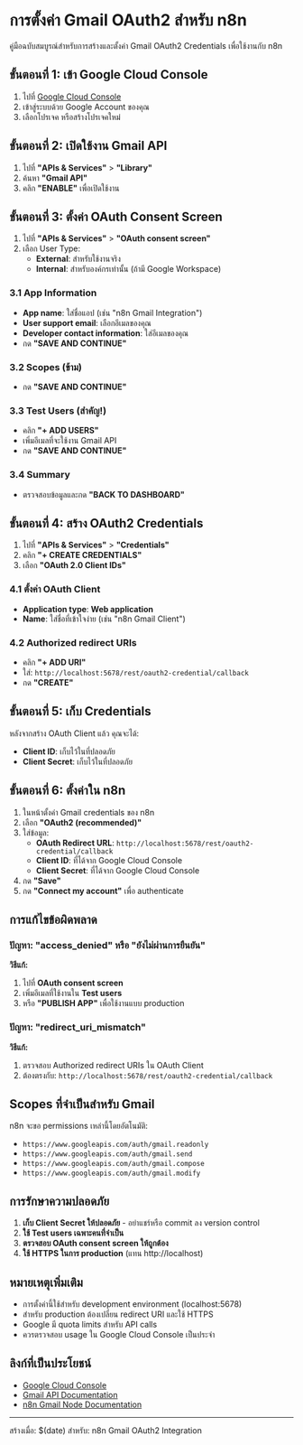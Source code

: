 # การตั้งค่า Gmail OAuth2 สำหรับ n8n

คู่มือฉบับสมบูรณ์สำหรับการสร้างและตั้งค่า Gmail OAuth2 Credentials เพื่อใช้งานกับ n8n

## ขั้นตอนที่ 1: เข้า Google Cloud Console

1. ไปที่ [Google Cloud Console](https://console.cloud.google.com)
2. เข้าสู่ระบบด้วย Google Account ของคุณ
3. เลือกโปรเจค หรือสร้างโปรเจคใหม่

## ขั้นตอนที่ 2: เปิดใช้งาน Gmail API

1. ไปที่ **"APIs & Services"** > **"Library"**
2. ค้นหา **"Gmail API"**
3. คลิก **"ENABLE"** เพื่อเปิดใช้งาน

## ขั้นตอนที่ 3: ตั้งค่า OAuth Consent Screen

1. ไปที่ **"APIs & Services"** > **"OAuth consent screen"**
2. เลือก User Type:
   - **External**: สำหรับใช้งานจริง
   - **Internal**: สำหรับองค์กรเท่านั้น (ถ้ามี Google Workspace)

### 3.1 App Information
- **App name**: ใส่ชื่อแอป (เช่น "n8n Gmail Integration")
- **User support email**: เลือกอีเมลของคุณ
- **Developer contact information**: ใส่อีเมลของคุณ
- กด **"SAVE AND CONTINUE"**

### 3.2 Scopes (ข้าม)
- กด **"SAVE AND CONTINUE"**

### 3.3 Test Users (สำคัญ!)
- คลิก **"+ ADD USERS"**
- เพิ่มอีเมลที่จะใช้งาน Gmail API
- กด **"SAVE AND CONTINUE"**

### 3.4 Summary
- ตรวจสอบข้อมูลและกด **"BACK TO DASHBOARD"**

## ขั้นตอนที่ 4: สร้าง OAuth2 Credentials

1. ไปที่ **"APIs & Services"** > **"Credentials"**
2. คลิก **"+ CREATE CREDENTIALS"**
3. เลือก **"OAuth 2.0 Client IDs"**

### 4.1 ตั้งค่า OAuth Client
- **Application type**: **Web application**
- **Name**: ใส่ชื่อที่เข้าใจง่าย (เช่น "n8n Gmail Client")

### 4.2 Authorized redirect URIs
- คลิก **"+ ADD URI"**
- ใส่: `http://localhost:5678/rest/oauth2-credential/callback`
- กด **"CREATE"**

## ขั้นตอนที่ 5: เก็บ Credentials

หลังจากสร้าง OAuth Client แล้ว คุณจะได้:
- **Client ID**: เก็บไว้ในที่ปลอดภัย
- **Client Secret**: เก็บไว้ในที่ปลอดภัย

## ขั้นตอนที่ 6: ตั้งค่าใน n8n

1. ในหน้าตั้งค่า Gmail credentials ของ n8n
2. เลือก **"OAuth2 (recommended)"**
3. ใส่ข้อมูล:
   - **OAuth Redirect URL**: `http://localhost:5678/rest/oauth2-credential/callback`
   - **Client ID**: ที่ได้จาก Google Cloud Console
   - **Client Secret**: ที่ได้จาก Google Cloud Console
4. กด **"Save"**
5. กด **"Connect my account"** เพื่อ authenticate

## การแก้ไขข้อผิดพลาด

### ปัญหา: "access_denied" หรือ "ยังไม่ผ่านการยืนยัน"

**วิธีแก้:**
1. ไปที่ **OAuth consent screen**
2. เพิ่มอีเมลที่ใช้งานใน **Test users**
3. หรือ **"PUBLISH APP"** เพื่อใช้งานแบบ production

### ปัญหา: "redirect_uri_mismatch"

**วิธีแก้:**
1. ตรวจสอบ Authorized redirect URIs ใน OAuth Client
2. ต้องตรงกับ: `http://localhost:5678/rest/oauth2-credential/callback`

## Scopes ที่จำเป็นสำหรับ Gmail

n8n จะขอ permissions เหล่านี้โดยอัตโนมัติ:
- `https://www.googleapis.com/auth/gmail.readonly`
- `https://www.googleapis.com/auth/gmail.send`
- `https://www.googleapis.com/auth/gmail.compose`
- `https://www.googleapis.com/auth/gmail.modify`

## การรักษาความปลอดภัย

1. **เก็บ Client Secret ให้ปลอดภัย** - อย่าแชร์หรือ commit ลง version control
2. **ใช้ Test users เฉพาะคนที่จำเป็น**
3. **ตรวจสอบ OAuth consent screen ให้ถูกต้อง**
4. **ใช้ HTTPS ในการ production** (แทน http://localhost)

## หมายเหตุเพิ่มเติม

- การตั้งค่านี้ใช้สำหรับ development environment (localhost:5678)
- สำหรับ production ต้องเปลี่ยน redirect URI และใช้ HTTPS
- Google มี quota limits สำหรับ API calls
- ควรตรวจสอบ usage ใน Google Cloud Console เป็นประจำ

## ลิงก์ที่เป็นประโยชน์

- [Google Cloud Console](https://console.cloud.google.com)
- [Gmail API Documentation](https://developers.google.com/gmail/api)
- [n8n Gmail Node Documentation](https://docs.n8n.io/integrations/builtin/app-nodes/n8n-nodes-base.gmail/)

---

สร้างเมื่อ: $(date)
สำหรับ: n8n Gmail OAuth2 Integration